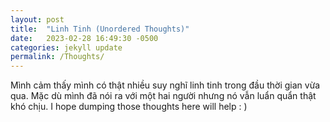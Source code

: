 ```yaml
---
layout: post
title:  "Linh Tinh (Unordered Thoughts)"
date:   2023-02-28 16:49:30 -0500
categories: jekyll update
permalink: /Thoughts/
---
```

Mình cảm thấy mình có thật nhiều suy nghĩ linh tinh trong đầu thời gian vừa qua. Mặc dù mình đã nói ra với một hai người nhưng nó vẫn luẩn quẩn thật khó chịu. I hope dumping those thoughts here will help : )
